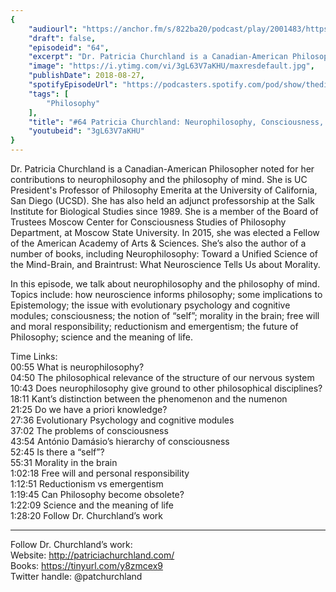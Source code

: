 ```yaml
---
{
	"audiourl": "https://anchor.fm/s/822ba20/podcast/play/2001483/https%3A%2F%2Fd3ctxlq1ktw2nl.cloudfront.net%2Fproduction%2F2018-11-29%2F7681241-48000-2-77b3413bcb4b7.mp3",
	"draft": false,
	"episodeid": "64",
	"excerpt": "Dr. Patricia Churchland is a Canadian-American Philosopher noted for her contributions to neurophilosophy and the philosophy of mind. She is UC President's Professor of Philosophy Emerita at the University of California, San Diego (UCSD). She has also held an adjunct professorship at the Salk Institute for Biological Studies since 1989. She is a member of the Board of Trustees Moscow Center for Consciousness Studies of Philosophy Department, at Moscow State University. In 2015, she was elected a Fellow of the American Academy of Arts & Sciences. She’s also the author of a number of books, including Neurophilosophy: Toward a Unified Science of the Mind-Brain, and Braintrust: What Neuroscience Tells Us about Morality.",
	"image": "https://i.ytimg.com/vi/3gL63V7aKHU/maxresdefault.jpg",
	"publishDate": 2018-08-27,
	"spotifyEpisodeUrl": "https://podcasters.spotify.com/pod/show/thedissenter/episodes/64-Patricia-Churchland-Neurophilosophy--Consciousness--Free-Will--and-Morality-e2rj4b",
	"tags": [
		"Philosophy"
	],
	"title": "#64 Patricia Churchland: Neurophilosophy, Consciousness, Free Will, and Morality",
	"youtubeid": "3gL63V7aKHU"
}
---
```

Dr. Patricia Churchland is a Canadian-American Philosopher noted for her contributions to neurophilosophy and the philosophy of mind. She is UC President's Professor of Philosophy Emerita at the University of California, San Diego (UCSD). She has also held an adjunct professorship at the Salk Institute for Biological Studies since 1989. She is a member of the Board of Trustees Moscow Center for Consciousness Studies of Philosophy Department, at Moscow State University. In 2015, she was elected a Fellow of the American Academy of Arts & Sciences. She’s also the author of a number of books, including Neurophilosophy: Toward a Unified Science of the Mind-Brain, and Braintrust: What Neuroscience Tells Us about Morality.

In this episode, we talk about neurophilosophy and the philosophy of mind. Topics include: how neuroscience informs philosophy; some implications to Epistemology; the issue with evolutionary psychology and cognitive modules; consciousness; the notion of “self”; morality in the brain; free will and moral responsibility; reductionism and emergentism; the future of Philosophy; science and the meaning of life.

Time Links:  
<time>00:55</time> What is neurophilosophy?  
<time>04:50</time> The philosophical relevance of the structure of our nervous system    
<time>10:43</time> Does neurophilosophy give ground to other philosophical disciplines?    
<time>18:11</time> Kant’s distinction between the phenomenon and the numenon    
<time>21:25</time> Do we have a priori knowledge?    
<time>27:36</time> Evolutionary Psychology and cognitive modules    
<time>37:02</time> The problems of consciousness    
<time>43:54</time> António Damásio’s hierarchy of consciousness    
<time>52:45</time> Is there a “self”?    
<time>55:31</time> Morality in the brain  
<time>1:02:18</time> Free will and personal responsibility  
<time>1:12:51</time> Reductionism vs emergentism  
<time>1:19:45</time> Can Philosophy become obsolete?  
<time>1:22:09</time> Science and the meaning of life  
<time>1:28:20</time> Follow Dr. Churchland’s work

---

Follow Dr. Churchland’s work:  
Website: http://patriciachurchland.com/  
Books: https://tinyurl.com/y8zmcex9  
Twitter handle: @patchurchland
